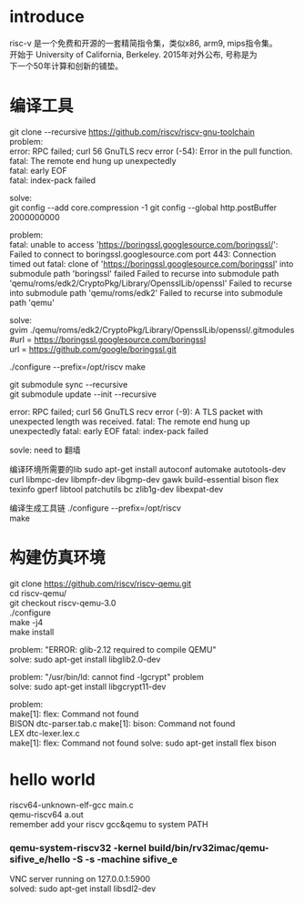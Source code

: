 # introduce
risc-v 是一个免费和开源的一套精简指令集，类似x86, arm9, mips指令集。  
开始于 University of California, Berkeley. 2015年对外公布, 号称是为  
下一个50年计算和创新的铺垫。

# 编译工具
git clone --recursive https://github.com/riscv/riscv-gnu-toolchain  
problem:  
error: RPC failed; curl 56 GnuTLS recv error (-54): Error in the pull function.  
fatal: The remote end hung up unexpectedly  
fatal: early EOF  
fatal: index-pack failed  

solve:  
git config --add core.compression -1
git config --global http.postBuffer 2000000000

problem:  
fatal: unable to access 'https://boringssl.googlesource.com/boringssl/': Failed to connect to boringssl.googlesource.com port 443: Connection timed out
fatal: clone of 'https://boringssl.googlesource.com/boringssl' into submodule path 'boringssl' failed
Failed to recurse into submodule path 'qemu/roms/edk2/CryptoPkg/Library/OpensslLib/openssl'
Failed to recurse into submodule path 'qemu/roms/edk2'
Failed to recurse into submodule path 'qemu'  

solve:    
gvim ./qemu/roms/edk2/CryptoPkg/Library/OpensslLib/openssl/.gitmodules
#url = https://boringssl.googlesource.com/boringssl  
url =  https://github.com/google/boringssl.git  

./configure --prefix=/opt/riscv
make

git submodule sync --recursive  
git submodule update --init --recursive  

error: RPC failed; curl 56 GnuTLS recv error (-9): A TLS packet with unexpected length was received.
fatal: The remote end hung up unexpectedly
fatal: early EOF
fatal: index-pack failed

sovle: need to 翻墙

编译环境所需要的lib
sudo apt-get install autoconf automake autotools-dev curl libmpc-dev libmpfr-dev libgmp-dev gawk build-essential bison flex texinfo gperf libtool patchutils bc zlib1g-dev libexpat-dev

编译生成工具链
./configure --prefix=/opt/riscv  
make  

# 构建仿真环境
git clone https://github.com/riscv/riscv-qemu.git  
cd riscv-qemu/  
git checkout riscv-qemu-3.0  
./configure  
make -j4  
make install  

problem: "ERROR: glib-2.12 required to compile QEMU"  
solve: sudo apt-get install libglib2.0-dev  

problem: "/usr/bin/ld: cannot find -lgcrypt" problem  
solve: sudo apt-get install libgcrypt11-dev  

problem:  
make[1]: flex: Command not found  
	 BISON dtc-parser.tab.c
make[1]: bison: Command not found  
	 LEX dtc-lexer.lex.c  
make[1]: flex: Command not found
solve: sudo apt-get install flex bison  

# hello world
riscv64-unknown-elf-gcc main.c  
qemu-riscv64 a.out    
remember add your riscv gcc&qemu to system PATH

### qemu-system-riscv32 -kernel build/bin/rv32imac/qemu-sifive_e/hello -S -s -machine sifive_e
VNC server running on 127.0.0.1:5900  
solved: sudo apt-get install libsdl2-dev
